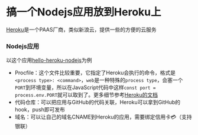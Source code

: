 # 搞一个Nodejs应用放到Heroku上

[Heroku](https://www.heroku.com/)是一个PAAS厂商，类似新浪云，提供一些的方便的云服务

### Nodejs应用

以这个应用[hello-heroku-nodejs](https://github.com/cbdyzj/hello-heroku-nodejs)为例

- Procfile：这个文件比较重要，它指定了Heroku会执行的命令，格式是`<process type>: <command>`，`web`是一种特殊的`process type`，会塞一个`PORT`到环境变量，所以在JavaScript代码中这样`const port = process.env.PORT`就可以取到了。更多细节参考[Heroku的文档](https://devcenter.heroku.com/articles/procfile)
- 代码仓库：可以把应用与GitHub的代码关联，Heroku可以拿到GitHub的hook，push即可发布
- 域名：可以让自己的域名CNAME到Heroku的应用，需要绑定信用卡💳（支持银联）

